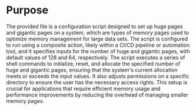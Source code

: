 # Purpose
The provided file is a configuration script designed to set up huge pages and gigantic pages on a system, which are types of memory pages used to optimize memory management for large data sets. The script is configured to run using a composite action, likely within a CI/CD pipeline or automation tool, and it specifies inputs for the number of huge and gigantic pages, with default values of 128 and 64, respectively. The script executes a series of shell commands to initialize, reset, and allocate the specified number of huge and gigantic pages, ensuring that the system's current allocation meets or exceeds the input values. It also adjusts permissions on a specific directory to ensure the user has the necessary access rights. This setup is crucial for applications that require efficient memory usage and performance improvements by reducing the overhead of managing smaller memory pages.

